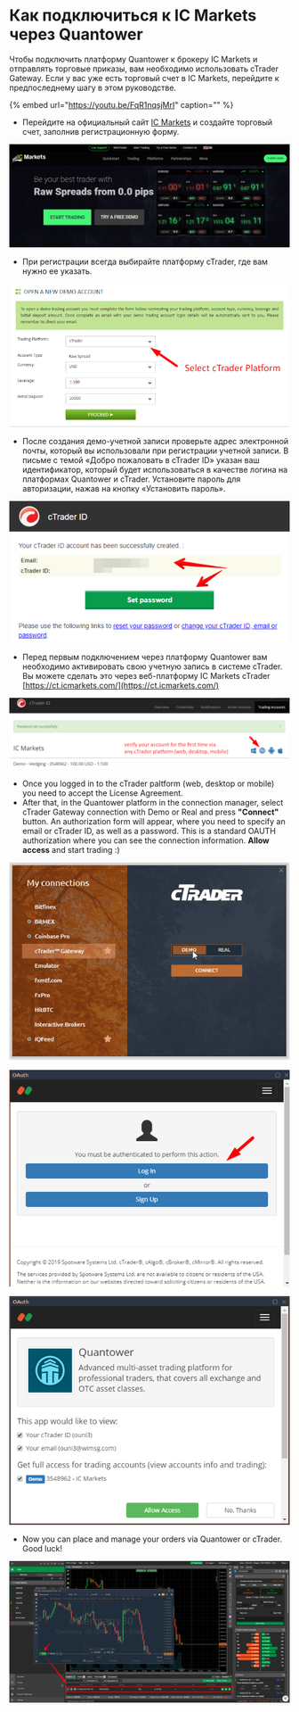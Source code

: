 # Как подключиться к IC Markets через Quantower

Чтобы подключить платформу Quantower к брокеру IC Markets и отправлять торговые приказы, вам необходимо использовать cTrader Gateway. Если у вас уже есть торговый счет в IC Markets, перейдите к предпоследнему шагу в этом руководстве.

{% embed url="https://youtu.be/FqR1nqsjMrI" caption="" %}

* Перейдите на официальный сайт [IC Markets](https://www.icmarkets.com/) и создайте торговый счет, заполнив регистрационную форму.

![](../../.gitbook/assets/screenshot_28.png)

* При регистрации всегда выбирайте платформу cTrader, где вам нужно ее указать.

![](../../.gitbook/assets/screenshot_29.png)

* После создания демо-учетной записи проверьте адрес электронной почты, который вы использовали при регистрации учетной записи. В письме с темой «Добро пожаловать в cTrader ID» указан ваш идентификатор, который будет использоваться в качестве логина на платформах Quantower и cTrader. Установите пароль для авторизации, нажав на кнопку «Установить пароль».

![](../../.gitbook/assets/set-password.png)

* Перед первым подключением через платформу Quantower вам необходимо активировать свою учетную запись в системе cTrader. Вы можете сделать это через веб-платформу IC Markets cTrader [https://ct.icmarkets.com/](https://ct.icmarkets.com/)

![](../../.gitbook/assets/screenshot_30.png)

* Once you logged in to the cTrader paltform \(web, desktop or mobile\) you need to accept the License Agreement.
* After that, in the Quantower platform in the connection manager, select cTrader Gateway connection with Demo or Real and press **"Connect"** button. An authorization form will appear, where you need to specify an email or cTrader ID, as well as a password. This is a standard OAUTH authorization where you can see the connection information. **Allow access** and start trading :\)

![](../../.gitbook/assets/ctrader-connection.gif)

![](../../.gitbook/assets/screenshot_31.png)

![](../../.gitbook/assets/screenshot_32.png)

* Now you can place and manage your orders via Quantower or cTrader. Good luck!

![](../../.gitbook/assets/chart-on-ctrader-an-quantower.png)

